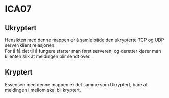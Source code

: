 # ICA07

## Ukryptert    
Hensikten med denne mappen er å samle både den ukrypterte TCP og UDP server/klient relasjonen.    
For å få det til å fungere starter man først serveren, og deretter kjører man klienten slik at meldingen blir sendt over.      

## Kryptert
Essensen med denne mappen er det samme som Ukryptert, bare at meldingen i mellom skal bli kryptert.

